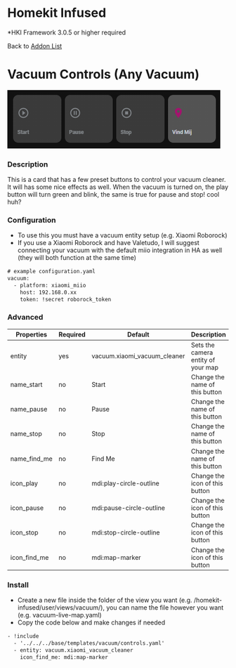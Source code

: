 # Homekit Infused
*HKI Framework 3.0.5 or higher required

Back to [Addon List](../addon_list.md)

# Vacuum Controls (Any Vacuum)
![Homekit Infused](../images/vacuum-controls-preset.png)

### Description
This is a card that has a few preset buttons to control your vacuum cleaner. It will has some nice effects as well. When the vacuum is turned on, the play button will turn green and blink, the same is true for pause and stop! cool huh?

### Configuration
- To use this you must have a vacuum entity setup (e.g. Xiaomi Roborock)
- If you use a Xiaomi Roborock and have Valetudo, I will suggest connecting your vacuum with the default miio integration in HA as well (they will both function at the same time)
```
# example configuration.yaml
vacuum:
  - platform: xiaomi_miio
    host: 192.168.0.xx
    token: !secret roborock_token
```

### Advanced

| Properties | Required | Default | Description |
|----------------------------------|-------------|----------------------------------|----------------------------------------------------------------------------------------------------------------------------------------------------------------------|
| entity | yes | vacuum.xiaomi_vacuum_cleaner | Sets the camera entity of your map |
| name_start | no | Start | Change the name of this button |
| name_pause | no | Pause | Change the name of this button |
| name_stop | no | Stop | Change the name of this button |
| name_find_me | no | Find Me | Change the name of this button |
| icon_play | no | mdi:play-circle-outline | Change the icon of this button |
| icon_pause | no | mdi:pause-circle-outline | Change the icon of this button |
| icon_stop | no | mdi:stop-circle-outline | Change the icon of this button |
| icon_find_me | no | mdi:map-marker | Change the icon of this button |

### Install
- Create a new file inside the folder of the view you want (e.g. /homekit-infused/user/views/vacuum/), you can name the file however you want (e.g. vacuum-live-map.yaml)
- Copy the code below and make changes if needed

```
- !include
  - '../../../base/templates/vacuum/controls.yaml'
  - entity: vacuum.xiaomi_vacuum_cleaner
    icon_find_me: mdi:map-marker
```
